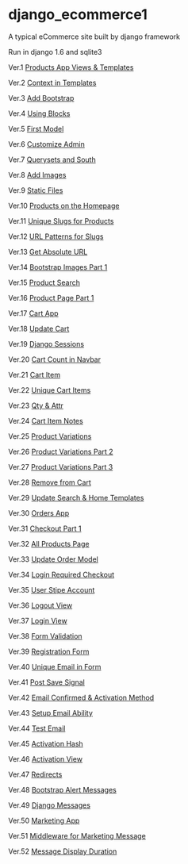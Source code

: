 django_ecommerce1
=================

A typical eCommerce site built by django framework

Run in django 1.6 and sqlite3

Ver.1	[Products App Views & Templates](../../tree/b66ce5397ecd8894d2d69c444d179a50defb8018)

Ver.2	[Context in Templates](../../tree/14b3a6759a3529d7c58ed2046e5b4701d1633ac4)

Ver.3	[Add Bootstrap](../../tree/b6d7bddf7ab6d36b39220eb153f139b1c75a54d8)

Ver.4	[Using Blocks](../../tree/13b84fc7783a182d83a9b3fc55fc37a178b22a5f)

Ver.5	[First Model](../../tree/a369599b18cb54e1bd6d8330b57d792c7934dbbc)

Ver.6	[Customize Admin](../../tree/5d941313a0d00a5ea8f86828d9f6b075f1dd6bec)

Ver.7	[Querysets and South](../../tree/70f35f61ae3882705583ffa4a085afe6fc0a7881)

Ver.8	[Add Images](../../tree/0b98ff76365925b64c662c15e3e8043596d52351)

Ver.9	[Static Files](../../tree/aaa65cca3af6dc8d9cab34b9e6f5d79caf1651de)

Ver.10	[Products on the Homepage](../../tree/8f2c6710eea8aefb94b4e65a9c0961148ebf3d11)

Ver.11	[Unique Slugs for Products](../../tree/3089e202f8384a63562140c8ce954f4fa84ae44e)

Ver.12	[URL Patterns for Slugs](../../tree/c4f7608313b2dff4ebfa3c20f5baeaaba8cf11a0)

Ver.13	[Get Absolute URL](../../tree/04c226db39ddaad15041eef778dc4a055d048db6)

Ver.14	[Bootstrap Images Part 1](../../tree/2258c0a4a56ad5b6b11eb2ea94839c9aea60512f)

Ver.15	[Product Search](../../tree/852d2e3fc77cdf16cfce43644bd97e4bd07edfb2)

Ver.16	[Product Page Part 1](../../tree/ea2fb39d0651b183350db7e7a65a3750c8ec68c6)

Ver.17	[Cart App](../../tree/4d26b4569f9eed43dd81f6fca63dcd07540b0ef5)

Ver.18	[Update Cart](../../tree/9be3e72be7cec56dde0f794428082c496cb2d53b)

Ver.19	[Django Sessions](../../tree/2d081245747f786791c7db42a1049050552d4595)

Ver.20	[Cart Count in Navbar](../../tree/1dbaaa25a789ba306aedeff7f8fccfc3481d10da)

Ver.21	[Cart Item](../../tree/ffa376680bd76e260c5a36fbd85c6ab03214eabb)

Ver.22	[Unique Cart Items](../../tree/c260f56e2808f2cf58ac3866abfbe2b57b5b1c04)

Ver.23	[Qty & Attr](../../tree/3a3badf04b6e89a85c3cbb26e6ab2c4c079162be)

Ver.24	[Cart Item Notes](../../tree/a97357950676f399fda6afef04884ee377b6267e)

Ver.25	[Product Variations](../../tree/b9934d3522b5262ffb9eb0a2a35aa82689dbeb96)

Ver.26	[Product Variations Part 2](../../tree/b735488a1ee6cac491a2d5863e0811661cf69268)

Ver.27	[Product Variations Part 3](../../tree/52eb4e488440b4ac9388a4a62c915eae22c1f352)

Ver.28	[Remove from Cart](../../tree/0a3d24c98307e3248c084c8fa7deac06080413f0)

Ver.29	[Update Search & Home Templates](../../tree/b81087ef24166a0f6675dc5dc3b87e80431fd0ad)

Ver.30	[Orders App](../../tree/03a462184511305168586267025abdf2c55f6f6b)

Ver.31	[Checkout Part 1](../../tree/d6b10dec6da295dafedd2f67519ed76fea3e100e)

Ver.32	[All Products Page](../../tree/283ca6edeb7e342e0f91fab21815ef7a21682ed3)

Ver.33	[Update Order Model](../../tree/322332c94dd15fe55dec8ae5d993b23ab94399e7)

Ver.34	[Login Required Checkout](../../tree/042c2c789c4df2dbe62ff59cd87448f5114f500d)

Ver.35	[User Stipe Account](../../tree/8da3919d38cde56664178bf7fc6bce30ab2d2e3d)

Ver.36	[Logout View](../../tree/3f7279ac24875b53873eac5febf02d8ca18717e6)

Ver.37	[Login View](../../tree/a1a5c7482d2e6b54bba8c4bc9b9be964a556be89)

Ver.38	[Form Validation](../../tree/ae39a89d96252163ec12fad664ff252a59a6ec52)

Ver.39	[Registration Form](../../tree/6860bc31ed27e4f35bdb000eeec069bc3f3ad8a7)

Ver.40	[Unique Email in Form](../../tree/3890d576fd7b019f18eedc79a055560c8f123233)

Ver.41	[Post Save Signal](../../tree/0211cfca8a2d23f5529e71573571a215ff5896bc)

Ver.42	[Email Confirmed & Activation Method](../../tree/5f57bcc8ffdd49d224dfcf60820f944b4fd8a9d3)

Ver.43	[Setup Email Ability](../../tree/23e047c5250edfab5cd881472838512c625c9ad9)

Ver.44	[Test Email](../../tree/ba83161abff305b88bbfe94cbf90828f3b5ca34d)

Ver.45	[Activation Hash](../../tree/0af14e7e0406517cd3a2b1d226b932711e3514ea)

Ver.46	[Activation View](../../tree/68985d15b1c663fc63e942672078c38c2bc1c7fe)

Ver.47	[Redirects](../../tree/7b99940d6d16bc1c2bd011489d2509ca4e8f97f9)

Ver.48	[Bootstrap Alert Messages](../../tree/277e7f25b79272d8f96d7f5737973cb0103c19c7)

Ver.49	[Django Messages](../../tree/167bffe16983921e14087aed748eb90c50268f29)

Ver.50	[Marketing App](../../tree/435af134c60a30d6c4c8a308e98273b896768c21)

Ver.51	[Middleware for Marketing Message](../../tree/18008d25a58ce5e043d53ac236b37879f3308e3d)

Ver.52	[Message Display Duration](../../tree/6f9bf769726033550208d4ea76607b62a8331ff1)
